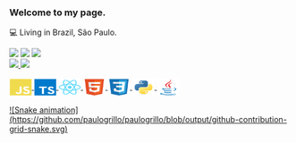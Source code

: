 ### Welcome to my page.

💻 Living in Brazil, São Paulo.

<div>
    <a href="https://twitter.com/PauloGrillo94" target="_blank"><img src="https://img.shields.io/badge/Twitter-1DA1F2?style=for-the-badge&logo=twitter&logoColor=white" target="_blank"></a>
  <a href = "mailto:paulodigitalart@gmail.com"><img src="https://img.shields.io/badge/-Gmail-%23333?style=for-the-badge&logo=gmail&logoColor=white" target="_blank"></a>
  <a href="https://www.linkedin.com/in/paulo-augusto-grillo/" target="_blank"><img src="https://img.shields.io/badge/-LinkedIn-%230077B5?style=for-the-badge&logo=linkedin&logoColor=white" target="_blank"></a> 
</div>

<div>
  <a href="https://github.com/paulogrillo/paulogrillo">
  <img height="180em" src="https://github-readme-stats.vercel.app/api?username=paulogrillo&show_icons=true&theme=dark&include_all_commits=true&count_private=true"/>
  <img height="180em" src="https://github-readme-stats.vercel.app/api/top-langs/?username=paulogrillo&layout=compact&langs_count=7&theme=dark">
</div>

<div style="display: inline_block"><br>
<img align="center" alt="paulo-Js" height="30" width="40" src="https://raw.githubusercontent.com/devicons/devicon/master/icons/javascript/javascript-plain.svg">
<img align="center" alt="paulo-Ts" height="30" width="40" src="https://raw.githubusercontent.com/devicons/devicon/master/icons/typescript/typescript-plain.svg">
<img align="center" alt="paulo-React" height="30" width="40" src="https://raw.githubusercontent.com/devicons/devicon/master/icons/react/react-original.svg">
<img align="center" alt="paulo-HTML" height="30" width="40" src="https://raw.githubusercontent.com/devicons/devicon/master/icons/html5/html5-original.svg">
<img align="center" alt="paulo-CSS" height="30" width="40" src="https://raw.githubusercontent.com/devicons/devicon/master/icons/css3/css3-original.svg">
<img align="center" alt="paulo-Python" height="30" width="40" src="https://raw.githubusercontent.com/devicons/devicon/master/icons/python/python-original.svg">
<img align="center" alt="paulo-Python" height="30" width="40" src="https://raw.githubusercontent.com/devicons/devicon/master/icons/java/java-original.svg">
</div><br>

<div> 
  ![Snake animation](https://github.com/paulogrillo/paulogrillo/blob/output/github-contribution-grid-snake.svg)
</div>
